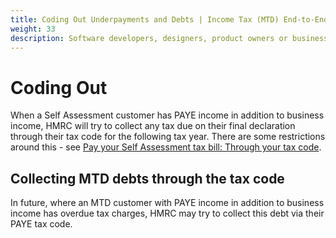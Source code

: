 ```yaml
---
title: Coding Out Underpayments and Debts | Income Tax (MTD) End-to-End Service Guide
weight: 33
description: Software developers, designers, product owners or business analysts. Integrate your software with the Income Tax API for Making Tax Digital.
---
```


<!--- Section owner: MTD Programme --->

# Coding Out

When a Self Assessment customer has PAYE income in addition to business income, HMRC will try to collect any tax due on their final declaration through their tax code for the following tax year. There are some restrictions around this - see [Pay your Self Assessment tax bill: Through your tax code](https://www.gov.uk/pay-self-assessment-tax-bill/through-your-tax-code).

## Collecting MTD debts through the tax code

In future, where an MTD customer with PAYE income in addition to business income has overdue tax charges, HMRC may try to collect this debt via their PAYE tax code.

